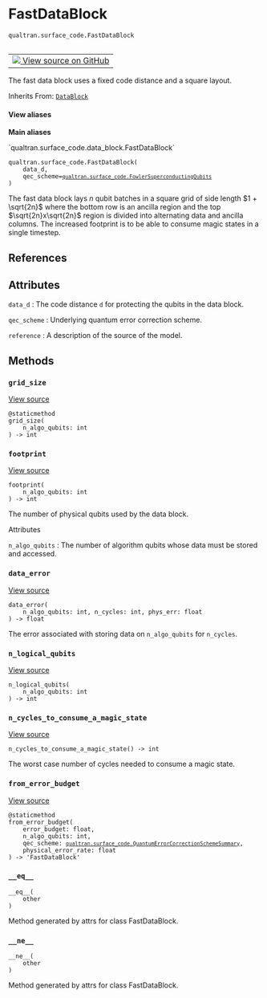 # FastDataBlock
`qualtran.surface_code.FastDataBlock`


<table class="tfo-notebook-buttons tfo-api nocontent" align="left">
<td>
  <a target="_blank" href="https://github.com/quantumlib/Qualtran/blob/main/qualtran/surface_code/data_block.py#L148-L203">
    <img src="https://www.tensorflow.org/images/GitHub-Mark-32px.png" />
    View source on GitHub
  </a>
</td>
</table>



The fast data block uses a fixed code distance and a square layout.

Inherits From: [`DataBlock`](../../qualtran/surface_code/data_block/DataBlock.md)

<section class="expandable">
  <h4 class="showalways">View aliases</h4>
  <p>
<b>Main aliases</b>
<p>`qualtran.surface_code.data_block.FastDataBlock`</p>
</p>
</section>

<pre class="devsite-click-to-copy prettyprint lang-py tfo-signature-link">
<code>qualtran.surface_code.FastDataBlock(
    data_d,
    qec_scheme=<a href="../../qualtran/surface_code.html#FowlerSuperconductingQubits"><code>qualtran.surface_code.FowlerSuperconductingQubits</code></a>
)
</code></pre>



<!-- Placeholder for "Used in" -->

The fast data block lays $n$ qubit batches in a square grid of side length $1 + \sqrt{2n}$
where the bottom row is an ancilla region and the top $\sqrt{2n}x\sqrt{2n}$ region is divided
into alternating data and ancilla columns.
The increased footprint is to be able to consume magic states in a single timestep.

<h2 class="add-link">References</h2>






<h2 class="add-link">Attributes</h2>

`data_d`<a id="data_d"></a>
: The code distance `d` for protecting the qubits in the data block.

`qec_scheme`<a id="qec_scheme"></a>
: Underlying quantum error correction scheme.

`reference`<a id="reference"></a>
: A description of the source of the model.




## Methods

<h3 id="grid_size"><code>grid_size</code></h3>

<a target="_blank" class="external" href="https://github.com/quantumlib/Qualtran/blob/main/qualtran/surface_code/data_block.py#L173-L175">View source</a>

<pre class="devsite-click-to-copy prettyprint lang-py tfo-signature-link">
<code>@staticmethod</code>
<code>grid_size(
    n_algo_qubits: int
) -> int
</code></pre>




<h3 id="footprint"><code>footprint</code></h3>

<a target="_blank" class="external" href="https://github.com/quantumlib/Qualtran/blob/main/qualtran/surface_code/data_block.py#L177-L178">View source</a>

<pre class="devsite-click-to-copy prettyprint lang-py tfo-signature-link">
<code>footprint(
    n_algo_qubits: int
) -> int
</code></pre>

The number of physical qubits used by the data block.


Attributes

`n_algo_qubits`
: The number of algorithm qubits whose data must be stored and
  accessed.




<h3 id="data_error"><code>data_error</code></h3>

<a target="_blank" class="external" href="https://github.com/quantumlib/Qualtran/blob/main/qualtran/surface_code/data_block.py#L180-L186">View source</a>

<pre class="devsite-click-to-copy prettyprint lang-py tfo-signature-link">
<code>data_error(
    n_algo_qubits: int, n_cycles: int, phys_err: float
) -> float
</code></pre>

The error associated with storing data on `n_algo_qubits` for `n_cycles`.


<h3 id="n_logical_qubits"><code>n_logical_qubits</code></h3>

<a target="_blank" class="external" href="https://github.com/quantumlib/Qualtran/blob/main/qualtran/surface_code/data_block.py#L188-L189">View source</a>

<pre class="devsite-click-to-copy prettyprint lang-py tfo-signature-link">
<code>n_logical_qubits(
    n_algo_qubits: int
) -> int
</code></pre>




<h3 id="n_cycles_to_consume_a_magic_state"><code>n_cycles_to_consume_a_magic_state</code></h3>

<a target="_blank" class="external" href="https://github.com/quantumlib/Qualtran/blob/main/qualtran/surface_code/data_block.py#L191-L192">View source</a>

<pre class="devsite-click-to-copy prettyprint lang-py tfo-signature-link">
<code>n_cycles_to_consume_a_magic_state() -> int
</code></pre>

The worst case number of cycles needed to consume a magic state.


<h3 id="from_error_budget"><code>from_error_budget</code></h3>

<a target="_blank" class="external" href="https://github.com/quantumlib/Qualtran/blob/main/qualtran/surface_code/data_block.py#L194-L203">View source</a>

<pre class="devsite-click-to-copy prettyprint lang-py tfo-signature-link">
<code>@staticmethod</code>
<code>from_error_budget(
    error_budget: float,
    n_algo_qubits: int,
    qec_scheme: <a href="../../qualtran/surface_code/QuantumErrorCorrectionSchemeSummary.html"><code>qualtran.surface_code.QuantumErrorCorrectionSchemeSummary</code></a>,
    physical_error_rate: float
) -> 'FastDataBlock'
</code></pre>




<h3 id="__eq__"><code>__eq__</code></h3>

<pre class="devsite-click-to-copy prettyprint lang-py tfo-signature-link">
<code>__eq__(
    other
)
</code></pre>

Method generated by attrs for class FastDataBlock.


<h3 id="__ne__"><code>__ne__</code></h3>

<pre class="devsite-click-to-copy prettyprint lang-py tfo-signature-link">
<code>__ne__(
    other
)
</code></pre>

Method generated by attrs for class FastDataBlock.




